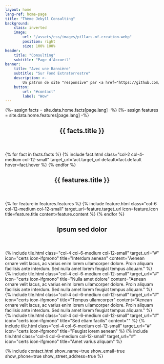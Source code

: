 ```yaml
---
layout: home
lang-ref: home-page
title: "Thème Jekyll Consulting"
background:
    class: inverted
    image:
        url: "/assets/css/images/pillars-of-creation.webp"
        position: right
        size: 100% 100%
header:
    title: "Consulting"
    subtitle: "Page d'Accueil"
banner:
    title: "Avec une Bannière"
    subtitle: "Sur Fond Extraterrestre"
    description: >-
        Un patron de site "responsive" par <a href="https://github.com/apehex">ApeHex</a>
    button:
        url: "#contact"
        label: "Wow"
---
```

{%- assign facts = site.data.home.facts[page.lang] -%}
{%- assign features = site.data.home.features[page.lang] -%}
<!-- Section -->
<section id="{{ facts.id }}">
    <header class="major">
        <h2>{{ facts.title }}</h2>
    </header>
    <div class="facts row">
        {% for fact in facts.facts %}
            {% include fact.html class="col-2 col-4-medium col-12-small" target_url=fact.target_url default=fact.default hover=fact.hover %}
        {% endfor %}
    </div>
</section>

<!-- Section -->
<section id="{{ features.id }}" class="inverted">
    <header class="major">
        <h2>{{ features.title }}</h2>
    </header>
    <div class="features row gtr-100">
        {% for feature in features.features %}
            {% include feature.html class="col-6 col-12-medium col-12-small" target_url=feature.target_url icon=feature.icon title=feature.title content=feature.content %}
        {% endfor %}
    </div>
</section>

<!-- Section -->
<section>
    <header class="major">
        <h2>Ipsum sed dolor</h2>
    </header>
    <div class="tileset row">
        {% include tile.html class="col-4 col-6-medium col-12-small" target_url="#" icon="certs icon-ifgmono" title="Interdum aenean" content="Aenean ornare velit lacus, ac varius enim lorem ullamcorper dolore. Proin aliquam facilisis ante interdum. Sed nulla amet lorem feugiat tempus aliquam." %}
        {% include tile.html class="col-4 col-6-medium col-12-small" target_url="#" icon="certs icon-ifgmono" title="Nulla amet dolore" content="Aenean ornare velit lacus, ac varius enim lorem ullamcorper dolore. Proin aliquam facilisis ante interdum. Sed nulla amet lorem feugiat tempus aliquam." %}
        {% include tile.html class="col-4 col-6-medium col-12-small" target_url="#" icon="certs icon-ifgmono" title="Tempus ullamcorper" content="Aenean ornare velit lacus, ac varius enim lorem ullamcorper dolore. Proin aliquam facilisis ante interdum. Sed nulla amet lorem feugiat tempus aliquam." %}
        {% include tile.html class="col-4 col-6-medium col-12-small" target_url="#" icon="certs icon-ifgmono" title="Sed etiam facilis" content="" %}
        {% include tile.html class="col-4 col-6-medium col-12-small" target_url="#" icon="certs icon-ifgmono" title="Feugiat lorem aenean" %}
        {% include tile.html class="col-4 col-6-medium col-12-small" target_url="#" icon="certs icon-ifgmono" title="Amet varius aliquam" %}
    </div>
</section>

{% include contact.html show_name=true show_email=true show_phone=true show_street_address=true %}
